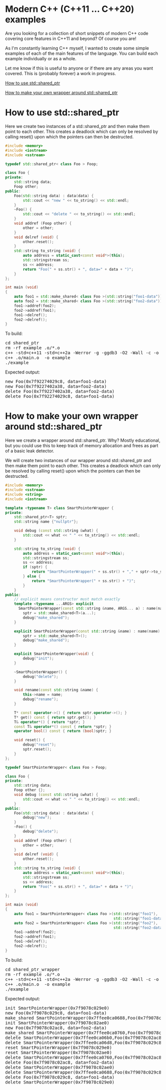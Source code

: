Modern C++ (C++11 ... C++20) examples
=====================================

Are you looking for a collection of short snippets of modern C++ code
covering core features in C++11 and beyond? Of course you are!

As I'm constantly learning C++ myself, I wanted to create some simple examples 
of each of the main features of the language. You can build each example
individually or as a whole.

Let me know if this is useful to anyone or if there are any areas you want
covered. This is (probably forever) a work in progress.

[How to use std::shared_ptr](shared_ptr/README.md)

[How to make your own wrapper around std::shared_ptr](shared_ptr_wrapper/README.md)

How to use std::shared_ptr
==========================

Here we create two instances of a std::shared_ptr and then make them point to
each other. This creates a deadlock which can only be resolved by calling 
reset() upon which the pointers can then be destructed.

```C++
#include <memory>
#include <iostream>
#include <sstream>

typedef std::shared_ptr< class Foo > Foop;

class Foo {
private:
    std::string data;
    Foop other;
public:
    Foo(std::string data) : data(data) {
        std::cout << "new " << to_string() << std::endl;
    }
    ~Foo() {
        std::cout << "delete " << to_string() << std::endl;
    }
    void addref (Foop other) {
        other = other;
    }
    void delref (void) {
        other.reset();
    }
    std::string to_string (void) {
        auto address = static_cast<const void*>(this);
        std::stringstream ss;
        ss << address;
        return "Foo(" + ss.str() + ", data=" + data + ")";
    }
};

int main (void)
{
    auto foo1 = std::make_shared< class Foo >(std::string("foo1-data"));
    auto foo2 = std::make_shared< class Foo >(std::string("foo2-data"));
    foo1->addref(foo2);
    foo2->addref(foo1);
    foo1->delref();
    foo2->delref();
}
```
To build:
<pre>
cd shared_ptr
rm -rf example .o/*.o
c++ -std=c++11 -std=c++2a -Werror -g -ggdb3 -O2 -Wall -c -o .o/main.o main.cpp
c++ .o/main.o  -o example
./example
</pre>

Expected output:
<pre>
new Foo(0x7f92274029c8, data=foo1-data)
new Foo(0x7f9227402a38, data=foo2-data)
delete Foo(0x7f9227402a38, data=foo2-data)
delete Foo(0x7f92274029c8, data=foo1-data)
</pre>
How to make your own wrapper around std::shared_ptr
===================================================

Here we create a wrapper around std::shared_ptr. Why? Mostly educational,
but you could use this to keep track of memory allocation and frees as part
of a basic leak detector.

We will create two instances of our wrapper around std::shared_ptr and then
make them point to each other. This creates a deadlock which can only be
resolved by calling reset() upon which the pointers can then be destructed.

```C++
#include <memory>
#include <sstream>
#include <string>
#include <iostream>

template <typename T> class SmartPointerWrapper {
private:
    std::shared_ptr<T> sptr;
    std::string name {"nullptr"};

    void debug (const std::string &what) {
        std::cout << what << " " << to_string() << std::endl;
    }

    std::string to_string (void) {
        auto address = static_cast<const void*>(this);
        std::stringstream ss;
        ss << address;
        if (sptr) {
            return "SmartPointerWrapper(" + ss.str() + "," + sptr->to_string() + ")";
        } else {
            return "SmartPointerWrapper(" + ss.str() + ")";
        }
    }
public:
    // explicit means constructor must match exactly
    template <typename ...ARGS> explicit 
      SmartPointerWrapper(const std::string &name, ARGS... a) : name(name) { 
        sptr = std::make_shared<T>(a...);
        debug("make_shared");
    }

    explicit SmartPointerWrapper(const std::string &name) : name(name) { 
        sptr = std::make_shared<T>();
        debug("make_shared");
    }

    explicit SmartPointerWrapper(void) {
        debug("init");
    }

    ~SmartPointerWrapper() {
        debug("delete");
    }

    void rename(const std::string &name) { 
        this->name = name;
        debug("rename");
    }

    T* const operator->() { return sptr.operator->(); }
    T* get() const { return sptr.get(); }
    T& operator*() { return *sptr; }
    const T& operator*() const { return *sptr; }
    operator bool() const { return (bool)sptr; }

    void reset() { 
        debug("reset");
        sptr.reset(); 
    }
};

typedef SmartPointerWrapper< class Foo > Foop;

class Foo {
private:
    std::string data;
    Foop other {};
    void debug (const std::string &what) {
        std::cout << what << " " << to_string() << std::endl;
    }
public:
    Foo(std::string data) : data(data) {
        debug("new");
    }
    ~Foo() {
        debug("delete");
    }
    void addref (Foop other) {
        other = other;
    }
    void delref (void) {
        other.reset();
    }
    std::string to_string (void) {
        auto address = static_cast<const void*>(this);
        std::stringstream ss;
        ss << address;
        return "Foo(" + ss.str() + ", data=" + data + ")";
    }
};

int main (void)
{
    auto foo1 = SmartPointerWrapper< class Foo >(std::string("foo1"),
                                                 std::string("foo1-data"));
    auto foo2 = SmartPointerWrapper< class Foo >(std::string("foo2"),
                                                 std::string("foo2-data"));
    foo1->addref(foo2);
    foo2->addref(foo1);
    foo1->delref();
    foo2->delref();
}
```
To build:
<pre>
cd shared_ptr_wrapper
rm -rf example .o/*.o
c++ -std=c++11 -std=c++2a -Werror -g -ggdb3 -O2 -Wall -c -o .o/main.o main.cpp
c++ .o/main.o  -o example
./example
</pre>

Expected output:
<pre>
init SmartPointerWrapper(0x7f9078c029e0)
new Foo(0x7f9078c029c8, data=foo1-data)
make_shared SmartPointerWrapper(0x7ffee0ca0688,Foo(0x7f9078c029c8, data=foo1-data))
init SmartPointerWrapper(0x7f9078c02ae0)
new Foo(0x7f9078c02ac8, data=foo2-data)
make_shared SmartPointerWrapper(0x7ffee0ca0760,Foo(0x7f9078c02ac8, data=foo2-data))
delete SmartPointerWrapper(0x7ffee0ca06b0,Foo(0x7f9078c02ac8, data=foo2-data))
delete SmartPointerWrapper(0x7ffee0ca06d8,Foo(0x7f9078c029c8, data=foo1-data))
reset SmartPointerWrapper(0x7f9078c029e0)
reset SmartPointerWrapper(0x7f9078c02ae0)
delete SmartPointerWrapper(0x7ffee0ca0760,Foo(0x7f9078c02ac8, data=foo2-data))
delete Foo(0x7f9078c02ac8, data=foo2-data)
delete SmartPointerWrapper(0x7f9078c02ae0)
delete SmartPointerWrapper(0x7ffee0ca0688,Foo(0x7f9078c029c8, data=foo1-data))
delete Foo(0x7f9078c029c8, data=foo1-data)
delete SmartPointerWrapper(0x7f9078c029e0)
</pre>
